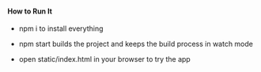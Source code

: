 #### How to Run It

* npm i to install everything

* npm start builds the project and keeps the build process in watch mode

* open static/index.html in your browser to try the app





